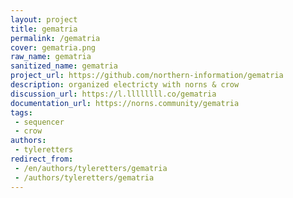 ```yaml
---
layout: project
title: gematria
permalink: /gematria
cover: gematria.png
raw_name: gematria
sanitized_name: gematria
project_url: https://github.com/northern-information/gematria
description: organized electricty with norns & crow
discussion_url: https://l.llllllll.co/gematria
documentation_url: https://norns.community/gematria
tags:
 - sequencer
 - crow
authors:
 - tyleretters
redirect_from:
 - /en/authors/tyleretters/gematria
 - /authors/tyleretters/gematria
---
```

